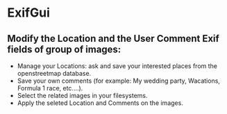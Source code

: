 # ExifGui
## Modify the Location and the User Comment Exif fields of group of images:
- Manage your Locations: ask and save your interested places from the openstreetmap database.
- Save your own comments (for example: My wedding party, Wacations, Formula 1 race, etc....).
- Select the related images in your filesystems.
- Apply the seleted Location and Comments on the images.
